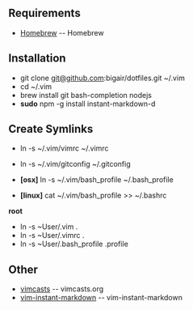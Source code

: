 Requirements
------------
* [Homebrew](http://mxcl.github.com/homebrew/) -- Homebrew

Installation
-------------
* git clone git@github.com:bigair/dotfiles.git ~/.vim
* cd ~/.vim
* brew install git bash-completion nodejs
* **sudo** npm -g install instant-markdown-d

Create Symlinks
----------------
* ln -s ~/.vim/vimrc ~/.vimrc
* ln -s ~/.vim/gitconfig ~/.gitconfig

* **[osx]** ln -s ~/.vim/bash_profile ~/.bash_profile
* **[linux]** cat ~/.vim/bash_profile >> ~/.bashrc

**root**

* ln -s ~User/.vim .
* ln -s ~User/.vimrc .
* ln -s ~User/.bash_profile .profile

Other
-----
* [vimcasts](http://vimcasts.org/episodes/synchronizing-plugins-with-git-submodules-and-pathogen/) -- vimcasts.org
* [vim-instant-markdown](https://github.com/suan/vim-instant-markdown.git) -- vim-instant-markdown
